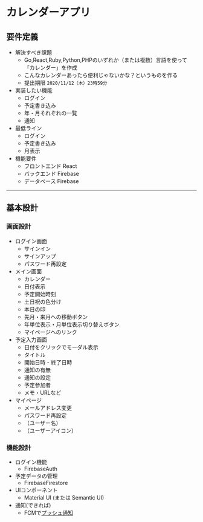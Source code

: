 # カレンダーアプリ

## 要件定義

* 解決すべき課題
  * Go,React,Ruby,Python,PHPのいずれか（または複数）言語を使って「カレンダー」を作成
  * こんなカレンダーあったら便利じゃないかな？というものを作る
  * 提出期限 `2020/11/12（木）23時59分`
* 実装したい機能
  * ログイン
  * 予定書き込み
  * 年・月それぞれの一覧
  * 通知
* 最低ライン
  * ログイン
  * 予定書き込み
  * 月表示
* 機能要件
  * フロントエンド React
  * バックエンド Firebase
  * データベース Firebase

***

## 基本設計
### 画面設計
* ログイン画面
  * サインイン
  * サインアップ
  * パスワード再設定
* メイン画面
  * カレンダー
  * 日付表示
  * 予定開始時刻
  * 土日祝の色分け
  * 本日の印
  * 先月・来月への移動ボタン
  * 年単位表示・月単位表示切り替えボタン
  * マイページへのリンク
* 予定入力画面
  * 日付をクリックでモーダル表示
  * タイトル
  * 開始日時 - 終了日時
  * 通知の有無
  * 通知の設定
  * 予定参加者
  * メモ・URLなど
* マイページ
  * メールアドレス変更
  * パスワード再設定
  * （ユーザー名）
  * （ユーザーアイコン）

### 機能設計
* ログイン機能
  * FirebaseAuth
* 予定データの管理
  * FirebaseFirestore
* UIコンポーネント
  * Material UI (または Semantic UI)
* 通知(できれば)
  * FCMで[プッシュ通知](https://qiita.com/sadnessOjisan/items/05bbca78bca3301d24b2)